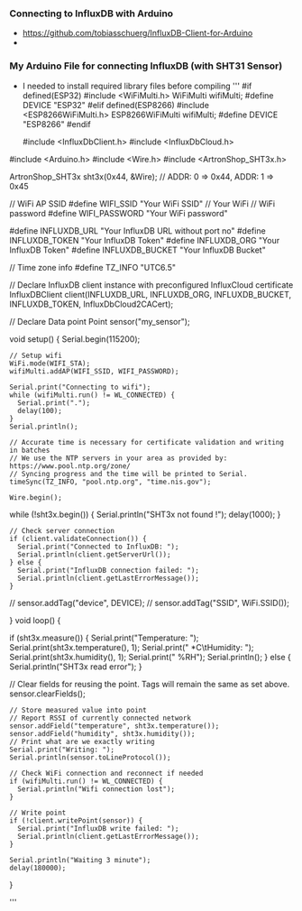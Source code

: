 ### Connecting to InfluxDB with Arduino

- https://github.com/tobiasschuerg/InfluxDB-Client-for-Arduino
- 
### My Arduino File for connecting InfluxDB (with SHT31 Sensor)
- I needed to install required library files before compiling
'''
#if defined(ESP32)
  #include <WiFiMulti.h>
  WiFiMulti wifiMulti;
  #define DEVICE "ESP32"
  #elif defined(ESP8266)
  #include <ESP8266WiFiMulti.h>
  ESP8266WiFiMulti wifiMulti;
  #define DEVICE "ESP8266"
  #endif
  
  #include <InfluxDbClient.h>
  #include <InfluxDbCloud.h>

#include <Arduino.h>
#include <Wire.h>
#include <ArtronShop_SHT3x.h>

ArtronShop_SHT3x sht3x(0x44, &Wire); // ADDR: 0 => 0x44, ADDR: 1 => 0x45

  
  // WiFi AP SSID
  #define WIFI_SSID "Your WiFi SSID" // Your WiFi
  // WiFi password
  #define WIFI_PASSWORD "Your WiFi password"
  
  #define INFLUXDB_URL "Your InfluxDB URL without port no"
  #define INFLUXDB_TOKEN "Your InfluxDB Token"
  #define INFLUXDB_ORG "Your InfluxDB Token"
  #define INFLUXDB_BUCKET "Your InfluxDB Bucket"
  
  // Time zone info
  #define TZ_INFO "UTC6.5"
  
  // Declare InfluxDB client instance with preconfigured InfluxCloud certificate
  InfluxDBClient client(INFLUXDB_URL, INFLUXDB_ORG, INFLUXDB_BUCKET, INFLUXDB_TOKEN, InfluxDbCloud2CACert);
  
  // Declare Data point
  Point sensor("my_sensor");
  
  void setup() {
    Serial.begin(115200);
  
    // Setup wifi
    WiFi.mode(WIFI_STA);
    wifiMulti.addAP(WIFI_SSID, WIFI_PASSWORD);
  
    Serial.print("Connecting to wifi");
    while (wifiMulti.run() != WL_CONNECTED) {
      Serial.print(".");
      delay(100);
    }
    Serial.println();
  
    // Accurate time is necessary for certificate validation and writing in batches
    // We use the NTP servers in your area as provided by: https://www.pool.ntp.org/zone/
    // Syncing progress and the time will be printed to Serial.
    timeSync(TZ_INFO, "pool.ntp.org", "time.nis.gov");
  
    Wire.begin();
  while (!sht3x.begin()) {
    Serial.println("SHT3x not found !");
    delay(1000);
  }
  
    // Check server connection
    if (client.validateConnection()) {
      Serial.print("Connected to InfluxDB: ");
      Serial.println(client.getServerUrl());
    } else {
      Serial.print("InfluxDB connection failed: ");
      Serial.println(client.getLastErrorMessage());
    }

//    sensor.addTag("device", DEVICE);
//    sensor.addTag("SSID", WiFi.SSID());

  }
  void loop() {

   if (sht3x.measure()) {
    Serial.print("Temperature: ");
    Serial.print(sht3x.temperature(), 1);
    Serial.print(" *C\tHumidity: ");
    Serial.print(sht3x.humidity(), 1);
    Serial.print(" %RH");
    Serial.println();
  } else {
    Serial.println("SHT3x read error");
  }

 // Clear fields for reusing the point. Tags will remain the same as set above.
    sensor.clearFields();

   
  
    // Store measured value into point
    // Report RSSI of currently connected network
    sensor.addField("temperature", sht3x.temperature());
    sensor.addField("humidity", sht3x.humidity());
    // Print what are we exactly writing
    Serial.print("Writing: ");
    Serial.println(sensor.toLineProtocol());
  
    // Check WiFi connection and reconnect if needed
    if (wifiMulti.run() != WL_CONNECTED) {
      Serial.println("Wifi connection lost");
    }
  
    // Write point
    if (!client.writePoint(sensor)) {
      Serial.print("InfluxDB write failed: ");
      Serial.println(client.getLastErrorMessage());
    }
  
    Serial.println("Waiting 3 minute");
    delay(180000);

  }



'''

